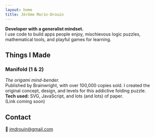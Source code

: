 ```yaml
---
layout: home
title: Jérôme Morin-Drouin
---
```


**Developer with a generalist mindset.**  
I use code to build apps people enjoy, mischievous logic puzzles, mathematical tools, and playful games for learning.

## Things I Made

### Manifold (1 & 2)
*The origami mind-bender.*  
Published by Brainwright, with over 100,000 copies sold. I created the original concept, design, and levels for this addictive folding puzzle.  
**Tech used:** SVG, JavaScript, and lots (and lots) of paper.  
(Link coming soon)

## Contact
📧 jmdrouin@gmail.com